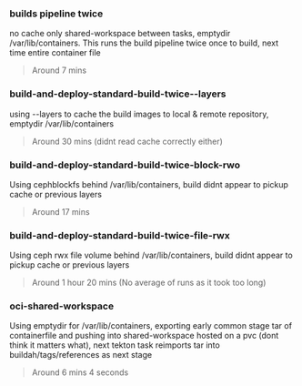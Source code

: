 ### builds pipeline twice
no cache only shared-workspace between tasks, emptydir /var/lib/containers. This runs the build pipeline twice once to build, next time entire container file
> Around 7 mins 

### build-and-deploy-standard-build-twice--layers
using --layers to cache the build images to local & remote repository, emptydir /var/lib/containers 
> Around 30 mins (didnt read cache correctly either)
### build-and-deploy-standard-build-twice-block-rwo
Using cephblockfs behind /var/lib/containers, build didnt appear to pickup cache or previous layers 
> Around 17 mins 

### build-and-deploy-standard-build-twice-file-rwx
Using ceph rwx file volume behind /var/lib/containers, build didnt appear to pickup cache or previous layers 
> Around 1 hour 20 mins (No average of runs as it took too long)

### oci-shared-workspace
Using emptydir for /var/lib/containers, exporting early common stage tar of containerfile and pushing into shared-workspace hosted on a pvc (dont think it matters what), next tekton task reimports tar into buildah/tags/references as next stage
> Around 6 mins 4 seconds 